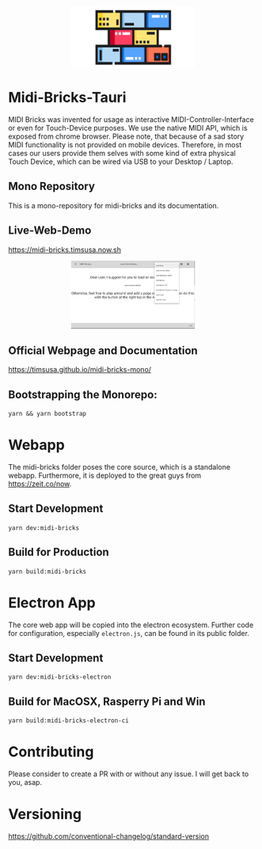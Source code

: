 
<p align="center">
  <img width="250" src="midi-bricks-logo.png">
</p>


# Midi-Bricks-Tauri 

MIDI Bricks was invented for usage as interactive MIDI-Controller-Interface or even for Touch-Device purposes. We use the native MIDI API, which is exposed from chrome browser. Please note, that because of a sad story MIDI functionality is not provided on mobile devices. Therefore, in most cases our users provide them selves with some kind of extra physical Touch Device, which can be wired via USB to your Desktop / Laptop.

## Mono Repository
This is a mono-repository for midi-bricks and its documentation. 

## Live-Web-Demo
https://midi-bricks.timsusa.now.sh

<p align="center">
  <img width="250" src="MIDI-bricks-shortcut-d.gif">
</p>

## Official Webpage and Documentation
https://timsusa.github.io/midi-bricks-mono/


## Bootstrapping the Monorepo:
```
yarn && yarn bootstrap
```


# Webapp
The midi-bricks folder poses the core source, which is a standalone webapp.
Furthermore, it is deployed to the great guys from https://zeit.co/now. 

## Start Development
```
yarn dev:midi-bricks
```

## Build for Production
```
yarn build:midi-bricks
```


# Electron App
The core web app will be copied into the electron ecosystem. 
Further code for configuration, especially ```electron.js```,
can be found in its public folder. 


## Start Development
```
yarn dev:midi-bricks-electron
```

## Build for MacOSX, Rasperry Pi and Win
```
yarn build:midi-bricks-electron-ci
```


# Contributing
Please consider to create a PR with or without any issue. 
I will get back to you, asap.

# Versioning
https://github.com/conventional-changelog/standard-version

